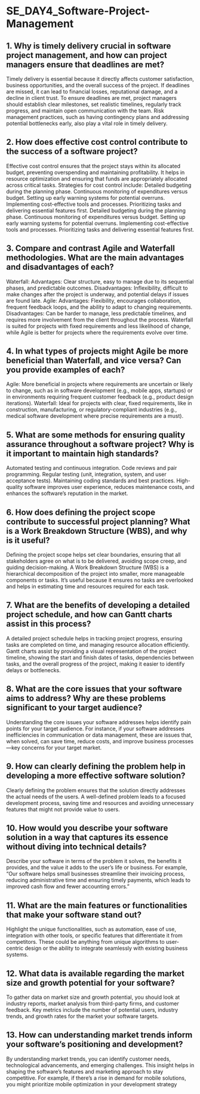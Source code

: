 # SE_DAY4_Software-Project-Management
## 1. Why is timely delivery crucial in software project management, and how can project managers ensure that deadlines are met?
Timely delivery is essential because it directly affects customer satisfaction, business opportunities, and the overall success of the project. If deadlines are missed, it can lead to financial losses, reputational damage, and a decline in client trust. To ensure deadlines are met, project managers should establish clear milestones, set realistic timelines, regularly track progress, and maintain open communication with the team. Risk management practices, such as having contingency plans and addressing potential bottlenecks early, also play a vital role in timely delivery.
## 2. How does effective cost control contribute to the success of a software project?
Effective cost control ensures that the project stays within its allocated budget, preventing overspending and maintaining profitability. It helps in resource optimization and ensuring that funds are appropriately allocated across critical tasks. Strategies for cost control include:
Detailed budgeting during the planning phase.
Continuous monitoring of expenditures versus budget.
Setting up early warning systems for potential overruns.
Implementing cost-effective tools and processes.
Prioritizing tasks and delivering essential features first.
Detailed budgeting during the planning phase.
Continuous monitoring of expenditures versus budget.
Setting up early warning systems for potential overruns.
Implementing cost-effective tools and processes.
Prioritizing tasks and delivering essential features first.
## 3. Compare and contrast Agile and Waterfall methodologies. What are the main advantages and disadvantages of each?
Waterfall:
Advantages: Clear structure, easy to manage due to its sequential phases, and predictable outcomes.
Disadvantages: Inflexibility, difficult to make changes after the project is underway, and potential delays if issues are found late.
Agile:
Advantages: Flexibility, encourages collaboration, frequent feedback loops, and the ability to adapt to changing requirements.
Disadvantages: Can be harder to manage, less predictable timelines, and requires more involvement from the client throughout the process.
Waterfall is suited for projects with fixed requirements and less likelihood of change, while Agile is better for projects where the requirements evolve over time.
## 4. In what types of projects might Agile be more beneficial than Waterfall, and vice versa? Can you provide examples of each?
Agile: More beneficial in projects where requirements are uncertain or likely to change, such as in software development (e.g., mobile apps, startups) or in environments requiring frequent customer feedback (e.g., product design iterations).
Waterfall: Ideal for projects with clear, fixed requirements, like in construction, manufacturing, or regulatory-compliant industries (e.g., medical software development where precise requirements are a must).
## 5. What are some methods for ensuring quality assurance throughout a software project? Why is it important to maintain high standards?
Automated testing and continuous integration.
Code reviews and pair programming.
Regular testing (unit, integration, system, and user acceptance tests).
Maintaining coding standards and best practices. High-quality software improves user experience, reduces maintenance costs, and enhances the software’s reputation in the market.

## 6. How does defining the project scope contribute to successful project planning? What is a Work Breakdown Structure (WBS), and why is it useful?
Defining the project scope helps set clear boundaries, ensuring that all stakeholders agree on what is to be delivered, avoiding scope creep, and guiding decision-making. A Work Breakdown Structure (WBS) is a hierarchical decomposition of the project into smaller, more manageable components or tasks. It’s useful because it ensures no tasks are overlooked and helps in estimating time and resources required for each task.
## 7. What are the benefits of developing a detailed project schedule, and how can Gantt charts assist in this process?
A detailed project schedule helps in tracking project progress, ensuring tasks are completed on time, and managing resource allocation efficiently. Gantt charts assist by providing a visual representation of the project timeline, showing the start and finish dates of tasks, dependencies between tasks, and the overall progress of the project, making it easier to identify delays or bottlenecks.
## 8. What are the core issues that your software aims to address? Why are these problems significant to your target audience?
Understanding the core issues your software addresses helps identify pain points for your target audience. For instance, if your software addresses inefficiencies in communication or data management, these are issues that, when solved, can save time, reduce costs, and improve business processes—key concerns for your target market.
## 9. How can clearly defining the problem help in developing a more effective software solution?
Clearly defining the problem ensures that the solution directly addresses the actual needs of the users. A well-defined problem leads to a focused development process, saving time and resources and avoiding unnecessary features that might not provide value to users.
## 10. How would you describe your software solution in a way that captures its essence without diving into technical details?
Describe your software in terms of the problem it solves, the benefits it provides, and the value it adds to the user’s life or business. For example, “Our software helps small businesses streamline their invoicing process, reducing administrative time and ensuring timely payments, which leads to improved cash flow and fewer accounting errors.”
## 11. What are the main features or functionalities that make your software stand out?
Highlight the unique functionalities, such as automation, ease of use, integration with other tools, or specific features that differentiate it from competitors. These could be anything from unique algorithms to user-centric design or the ability to integrate seamlessly with existing business systems.
## 12. What data is available regarding the market size and growth potential for your software?
To gather data on market size and growth potential, you should look at industry reports, market analysis from third-party firms, and customer feedback. Key metrics include the number of potential users, industry trends, and growth rates for the market your software targets.
## 13. How can understanding market trends inform your software’s positioning and development?
By understanding market trends, you can identify customer needs, technological advancements, and emerging challenges. This insight helps in shaping the software’s features and marketing approach to stay competitive. For example, if there’s a rise in demand for mobile solutions, you might prioritize mobile optimization in your development strategy
